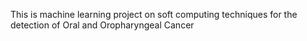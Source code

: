 This is machine learning project on soft computing techniques for the detection of Oral and Oropharyngeal Cancer

